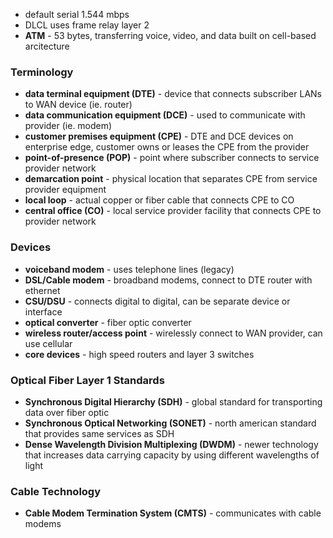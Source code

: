 - default serial 1.544 mbps
- DLCL uses frame relay layer 2
- **ATM** - 53 bytes, transferring voice, video, and data built on cell-based arcitecture
### Terminology
- **data terminal equipment (DTE)** - device that connects subscriber LANs to WAN device (ie. router)
- **data communication equipment (DCE)** - used to communicate with provider (ie. modem)
- **customer premises equipment (CPE)** - DTE and DCE devices on enterprise edge, customer owns or leases the CPE from the provider
- **point-of-presence (POP)** - point where subscriber connects to service provider network
- **demarcation point** - physical location that separates CPE from service provider equipment
- **local loop** - actual copper or fiber cable that connects CPE to CO
- **central office (CO)** - local service provider facility that connects CPE to provider network
### Devices
- **voiceband modem** - uses telephone lines (legacy)
- **DSL/Cable modem** - broadband modems, connect to DTE router with ethernet
- **CSU/DSU** - connects digital to digital, can be separate device or interface
- **optical converter** - fiber optic converter
- **wireless router/access point** - wirelessly connect to WAN provider, can use cellular
- **core devices** - high speed routers and layer 3 switches
### Optical Fiber Layer 1 Standards
- **Synchronous Digital Hierarchy (SDH)** - global standard for transporting data over fiber optic
- **Synchronous Optical Networking (SONET)** - north american standard that provides same services as SDH
- **Dense Wavelength Division Multiplexing (DWDM)** - newer technology that increases data carrying capacity by using different wavelengths of light
### Cable Technology
- **Cable Modem Termination System (CMTS)** - communicates with cable modems